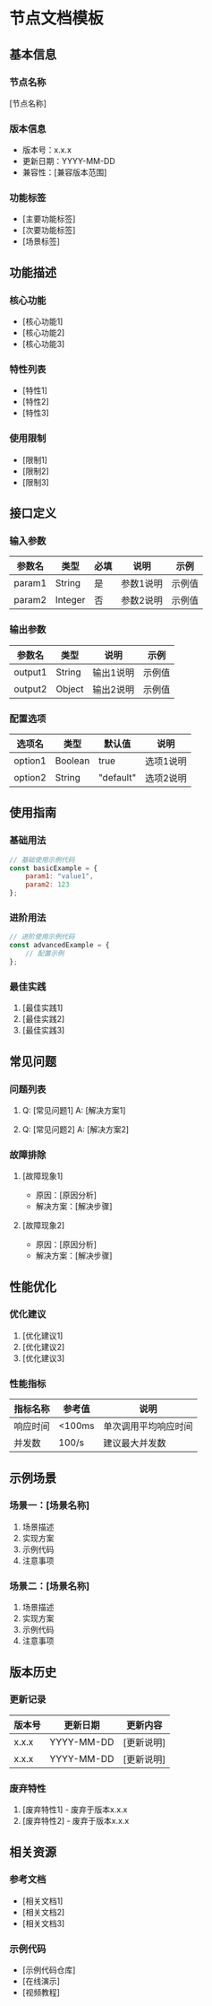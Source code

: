 # 节点文档模板

## 基本信息

### 节点名称
[节点名称]

### 版本信息
- 版本号：x.x.x
- 更新日期：YYYY-MM-DD
- 兼容性：[兼容版本范围]

### 功能标签
- [主要功能标签]
- [次要功能标签]
- [场景标签]

## 功能描述

### 核心功能
- [核心功能1]
- [核心功能2]
- [核心功能3]

### 特性列表
- [特性1]
- [特性2]
- [特性3]

### 使用限制
- [限制1]
- [限制2]
- [限制3]

## 接口定义

### 输入参数
| 参数名 | 类型 | 必填 | 说明 | 示例 |
|-------|------|-----|------|------|
| param1 | String | 是 | 参数1说明 | 示例值 |
| param2 | Integer | 否 | 参数2说明 | 示例值 |

### 输出参数
| 参数名 | 类型 | 说明 | 示例 |
|-------|------|------|------|
| output1 | String | 输出1说明 | 示例值 |
| output2 | Object | 输出2说明 | 示例值 |

### 配置选项
| 选项名 | 类型 | 默认值 | 说明 |
|-------|------|--------|------|
| option1 | Boolean | true | 选项1说明 |
| option2 | String | "default" | 选项2说明 |

## 使用指南

### 基础用法
```javascript
// 基础使用示例代码
const basicExample = {
    param1: "value1",
    param2: 123
};
```

### 进阶用法
```javascript
// 进阶使用示例代码
const advancedExample = {
    // 配置示例
};
```

### 最佳实践
1. [最佳实践1]
2. [最佳实践2]
3. [最佳实践3]

## 常见问题

### 问题列表
1. Q: [常见问题1]
   A: [解决方案1]

2. Q: [常见问题2]
   A: [解决方案2]

### 故障排除
1. [故障现象1]
   - 原因：[原因分析]
   - 解决方案：[解决步骤]

2. [故障现象2]
   - 原因：[原因分析]
   - 解决方案：[解决步骤]

## 性能优化

### 优化建议
1. [优化建议1]
2. [优化建议2]
3. [优化建议3]

### 性能指标
| 指标名称 | 参考值 | 说明 |
|---------|--------|------|
| 响应时间 | <100ms | 单次调用平均响应时间 |
| 并发数 | 100/s | 建议最大并发数 |

## 示例场景

### 场景一：[场景名称]
1. 场景描述
2. 实现方案
3. 示例代码
4. 注意事项

### 场景二：[场景名称]
1. 场景描述
2. 实现方案
3. 示例代码
4. 注意事项

## 版本历史

### 更新记录
| 版本号 | 更新日期 | 更新内容 |
|-------|----------|----------|
| x.x.x | YYYY-MM-DD | [更新说明] |
| x.x.x | YYYY-MM-DD | [更新说明] |

### 废弃特性
1. [废弃特性1] - 废弃于版本x.x.x
2. [废弃特性2] - 废弃于版本x.x.x

## 相关资源

### 参考文档
- [相关文档1]
- [相关文档2]
- [相关文档3]

### 示例代码
- [示例代码仓库]
- [在线演示]
- [视频教程] 